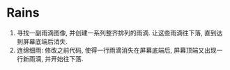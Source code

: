 # Rains
1. 寻找一副雨滴图像, 并创建一系列整齐排列的雨滴. 让这些雨滴往下落, 直到达到屏幕底端后消失.
2. 连绵细雨: 修改之前代码, 使得一行雨滴消失在屏幕底端后, 屏幕顶端又出现一行新雨滴, 并开始往下落.
